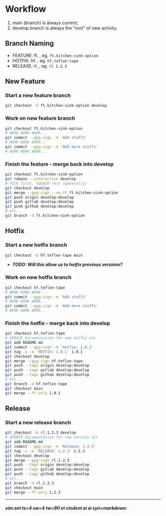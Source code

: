 # Workflow #

1. main (branch) is always current;
1. develop branch is always the "root" of new activity.

## Branch Naming ##

* FEATURE: ft.*<feature>* , eg. `ft.kitchen-sink-option`
* HOTFIX:  hf.*<hotfix>*  , eg. `hf.teflon-tape`
* RELEASE: rl.*<release>* , eg. `rl.1.2.3`

## New Feature ##

### Start a new feature branch ###

```bash
git checkout -b ft.kitchen-sink-option develop
```

### Work on new feature branch ###

```bash
git checkout ft.kitchen-sink-option
# WORK WORK WORK...
git commit --gpg-sign -m 'Add stuffs'
# WORK WORK WORK...
git commit --gpg-sign -m 'Add more stuffs'
# WORK WORK WORK...
```

### Finish the feature - merge back into develop ###

```bash
git checkout ft.kitchen-sink-option
git rebase --interactive develop
# PICK first, SQUASH rest (generally)
git checkout develop
git merge --gpg-sign --no-ff ft.kitchen-sink-option
git push origin develop:develop
git push gitlab develop:develop
git push github develop:develop
# etc...
git branch -d ft.kitchen-sink-option
```

## Hotfix ##

### Start a new hotfix branch ###

```bash
git checkout -b hf.teflon-tape main
```
* ***TODO: Will this allow us to hotfix previous versions?***

### Work on new hotfix branch ###

```bash
git checkout hf.teflon-tape
# WORK WORK WORK...
git commit --gpg-sign -m 'Add stuffs'
# WORK WORK WORK...
git commit --gpg-sign -m 'Add more stuffs'
# WORK WORK WORK...
```

### Finish the hotfix - merge back into develop ###

```bash
git checkout hf.teflon-tape
# UPDATE Documentation for new hotfix etc
git add README.md
git commit --gpg-sign -m 'Hotfix: 1.0.1'
git tag -s -m 'HOTFIX: 1.0.1' 1.0.1
git checkout develop
git merge --gpg-sign hf.teflon-tape
git push --tags origin develop:develop
git push --tags gitlab develop:develop
git push --tags github develop:develop
# etc...
git branch -d hf.teflon-tape
git checkout main
git merge --ff-only 1.0.1
```

## Release ##

### Start a new release branch ###

```bash
git checkout -b rl.1.2.3 develop
# UPDATE Documentation for new version etc
git add README.md
git commit --gpg-sign -m 'Release: 1.2.3'
git tag -s -m 'RELEASE: 1.2.3' 1.2.3
git checkout develop
git merge --gpg-sign rl.1.2.3
git push --tags origin develop:develop
git push --tags gitlab develop:develop
git push --tags github develop:develop
# etc...
git branch -d rl.1.2.3
git checkout main
git merge --ff-only 1.2.3
```



----
##### vim:set ts=4 sw=4 tw=80 et cindent ai si syn=markdown: #####
